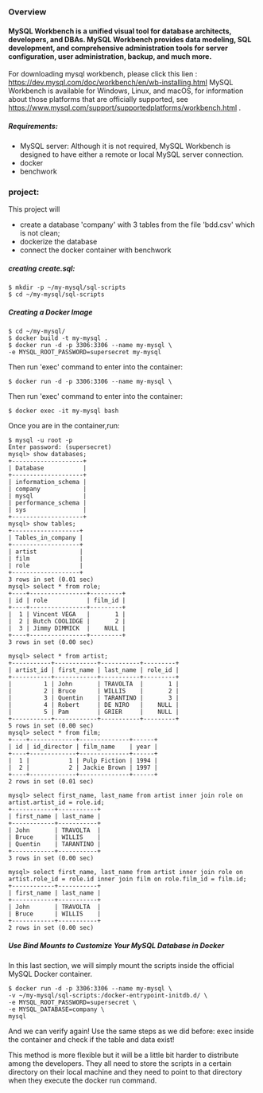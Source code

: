 ### Overview
#### MySQL Workbench is a unified visual tool for database architects, developers, and DBAs. MySQL Workbench provides data modeling, SQL development, and comprehensive administration tools for server configuration, user administration, backup, and much more.
For downloading mysql workbench, please click this lien : https://dev.mysql.com/doc/workbench/en/wb-installing.html
MySQL Workbench is available for Windows, Linux, and macOS, for information about those platforms that are officially supported, see https://www.mysql.com/support/supportedplatforms/workbench.html .
##### Requirements:
- MySQL server: Although it is not required, MySQL Workbench is designed to have either a remote or local MySQL server connection.  
- docker
- benchwork
### project:
This project will 
- create a database 'company' with 3 tables from the file 'bdd.csv' which is not clean;
- dockerize the database
- connect the docker container with benchwork
##### creating create.sql:
```
$ mkdir -p ~/my-mysql/sql-scripts
$ cd ~/my-mysql/sql-scripts
```
##### Creating a Docker Image
```
$ cd ~/my-mysql/
$ docker build -t my-mysql .
$ docker run -d -p 3306:3306 --name my-mysql \
-e MYSQL_ROOT_PASSWORD=supersecret my-mysql

``` 
Then run 'exec' command to enter into the container:
```
$ docker run -d -p 3306:3306 --name my-mysql \
```
Then run 'exec' command to enter into the container:
```
$ docker exec -it my-mysql bash
```

Once you are in the container,run:
```
$ mysql -u root -p
Enter password: (supersecret)
mysql> show databases;
+--------------------+
| Database           |
+--------------------+
| information_schema |
| company            |
| mysql              |
| performance_schema |
| sys                |
+--------------------+
mysql> show tables;
+-------------------+
| Tables_in_company |
+-------------------+
| artist            |
| film              |
| role              |
+-------------------+
3 rows in set (0.01 sec)
mysql> select * from role;
+----+----------------+---------+
| id | role           | film_id |
+----+----------------+---------+
|  1 | Vincent VEGA   |       1 |
|  2 | Butch COOLIDGE |       2 |
|  3 | Jimmy DIMMICK  |    NULL |
+----+----------------+---------+
3 rows in set (0.00 sec)

mysql> select * from artist;
+-----------+------------+-----------+---------+
| artist_id | first_name | last_name | role_id |
+-----------+------------+-----------+---------+
|         1 | John       | TRAVOLTA  |       1 |
|         2 | Bruce      | WILLIS    |       2 |
|         3 | Quentin    | TARANTINO |       3 |
|         4 | Robert     | DE NIRO   |    NULL |
|         5 | Pam        | GRIER     |    NULL |
+-----------+------------+-----------+---------+
5 rows in set (0.00 sec)
mysql> select * from film;
+----+-------------+--------------+------+
| id | id_director | film_name    | year |
+----+-------------+--------------+------+
|  1 |           1 | Pulp Fiction | 1994 |
|  2 |           2 | Jackie Brown | 1997 |
+----+-------------+--------------+------+
2 rows in set (0.01 sec)

mysql> select first_name, last_name from artist inner join role on artist.artist_id = role.id;
+------------+-----------+
| first_name | last_name |
+------------+-----------+
| John       | TRAVOLTA  |
| Bruce      | WILLIS    |
| Quentin    | TARANTINO |
+------------+-----------+
3 rows in set (0.00 sec)

mysql> select first_name, last_name from artist inner join role on artist.role_id = role.id inner join film on role.film_id = film.id;
+------------+-----------+
| first_name | last_name |
+------------+-----------+
| John       | TRAVOLTA  |
| Bruce      | WILLIS    |
+------------+-----------+
2 rows in set (0.00 sec)
```
##### Use Bind Mounts to Customize Your MySQL Database in Docker
In this last section, we will simply mount the scripts inside the official MySQL Docker container.
```
$ docker run -d -p 3306:3306 --name my-mysql \
-v ~/my-mysql/sql-scripts:/docker-entrypoint-initdb.d/ \
-e MYSQL_ROOT_PASSWORD=supersecret \
-e MYSQL_DATABASE=company \
mysql
```
And we can verify again! Use the same steps as we did before: exec inside the container and check if the table and data exist!

This method is more flexible but it will be a little bit harder to distribute among the developers. They all need to store the scripts in a certain directory on their local machine and they need to point to that directory when they execute the docker run command.

